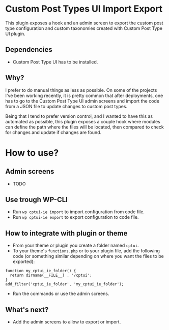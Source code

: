 # Custom Post Types UI Import Export
This plugin exposes a hook and an admin screen to export the custom post type configuration and custom taxonomies created
with Custom Post Type UI plugin.

## Dependencies
- Custom Post Type UI has to be installed.

## Why?
I prefer to do manual things as less as possible. On some of the projects I've been working recently, it is pretty common that
after deployments, one has to go to the Custom Post Type UI admin screens and import the code from a JSON file to update changes
to custom post types.

Being that I tend to prefer version control, and I wanted to have this as automated as possible, this plugin exposes a couple hook 
where modules can define the path where the files will be located, then compared to check for changes and update if changes are found.

# How to use?
## Admin screens
- TODO

## Use trough WP-CLI
- Run `wp cptui-ie import` to import configuration from code file.
- Run `wp cptui-ie export` to export configuration to code file.

## How to integrate with plugin or theme
- From your theme or plugin you create a folder named `cptui`.
- To your theme's `functions.php` or to your plugin file, add the following code (or something similar depending on where you want the files to be exported):
```
function my_cptui_ie_folder() {
  return dirname(__FILE__) . '/cptui';
}
add_filter('cptui_ie_folder', 'my_cptui_ie_folder');
```
- Run the commands or use the admin screens.

## What's next?
- Add the admin screens to allow to export or import.